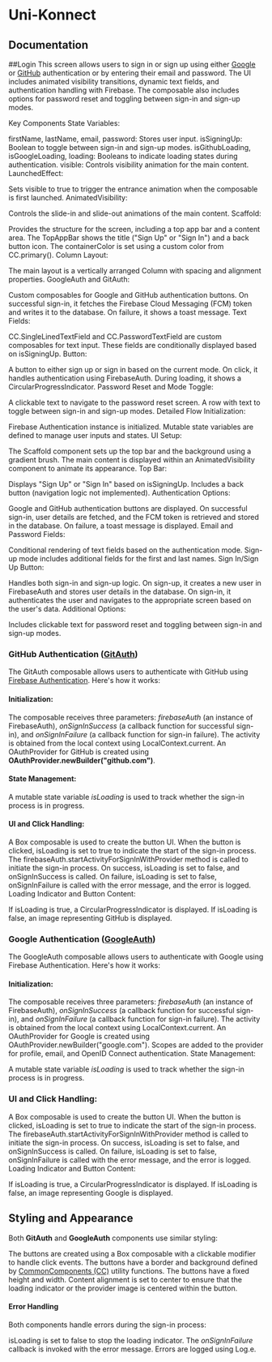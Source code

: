 # Uni-Konnect
## Documentation

##Login
This screen allows users to sign in or sign up using either [Google](#google-authentication-googleauth) or [GitHub](#github-authentication-gitauth) authentication or by entering their email and password. The UI includes animated visibility transitions, dynamic text fields, and authentication handling with Firebase. The composable also includes options for password reset and toggling between sign-in and sign-up modes.

Key Components
State Variables:

firstName, lastName, email, password: Stores user input.
isSigningUp: Boolean to toggle between sign-in and sign-up modes.
isGithubLoading, isGoogleLoading, loading: Booleans to indicate loading states during authentication.
visible: Controls visibility animation for the main content.
LaunchedEffect:

Sets visible to true to trigger the entrance animation when the composable is first launched.
AnimatedVisibility:

Controls the slide-in and slide-out animations of the main content.
Scaffold:

Provides the structure for the screen, including a top app bar and a content area.
The TopAppBar shows the title ("Sign Up" or "Sign In") and a back button icon.
The containerColor is set using a custom color from CC.primary().
Column Layout:

The main layout is a vertically arranged Column with spacing and alignment properties.
GoogleAuth and GitAuth:

Custom composables for Google and GitHub authentication buttons.
On successful sign-in, it fetches the Firebase Cloud Messaging (FCM) token and writes it to the database.
On failure, it shows a toast message.
Text Fields:

CC.SingleLinedTextField and CC.PasswordTextField are custom composables for text input.
These fields are conditionally displayed based on isSigningUp.
Button:

A button to either sign up or sign in based on the current mode.
On click, it handles authentication using FirebaseAuth.
During loading, it shows a CircularProgressIndicator.
Password Reset and Mode Toggle:

A clickable text to navigate to the password reset screen.
A row with text to toggle between sign-in and sign-up modes.
Detailed Flow
Initialization:

Firebase Authentication instance is initialized.
Mutable state variables are defined to manage user inputs and states.
UI Setup:

The Scaffold component sets up the top bar and the background using a gradient brush.
The main content is displayed within an AnimatedVisibility component to animate its appearance.
Top Bar:

Displays "Sign Up" or "Sign In" based on isSigningUp.
Includes a back button (navigation logic not implemented).
Authentication Options:

Google and GitHub authentication buttons are displayed.
On successful sign-in, user details are fetched, and the FCM token is retrieved and stored in the database.
On failure, a toast message is displayed.
Email and Password Fields:

Conditional rendering of text fields based on the authentication mode.
Sign-up mode includes additional fields for the first and last names.
Sign In/Sign Up Button:

Handles both sign-in and sign-up logic.
On sign-up, it creates a new user in FirebaseAuth and stores user details in the database.
On sign-in, it authenticates the user and navigates to the appropriate screen based on the user's data.
Additional Options:

Includes clickable text for password reset and toggling between sign-in and sign-up modes.


### GitHub Authentication ([GitAuth](app/src/main/java/com/mike/unikonnect/GithubAuth.kt))

The GitAuth composable allows users to authenticate with GitHub using [Firebase Authentication](https://firebase.google.com/docs/auth). Here's how it works:

#### Initialization:

The composable receives three parameters: _firebaseAuth_ (an instance of FirebaseAuth), _onSignInSuccess_ (a callback function for successful sign-in), and _onSignInFailure_ (a callback function for sign-in failure).
The activity is obtained from the local context using LocalContext.current.
An OAuthProvider for GitHub is created using **OAuthProvider.newBuilder("github.com")**.

#### State Management:

A mutable state variable _isLoading_ is used to track whether the sign-in process is in progress.

#### UI and Click Handling:

A Box composable is used to create the button UI.
When the button is clicked, isLoading is set to true to indicate the start of the sign-in process.
The firebaseAuth.startActivityForSignInWithProvider method is called to initiate the sign-in process.
On success, isLoading is set to false, and onSignInSuccess is called.
On failure, isLoading is set to false, onSignInFailure is called with the error message, and the error is logged.
Loading Indicator and Button Content:

If isLoading is true, a CircularProgressIndicator is displayed.
If isLoading is false, an image representing GitHub is displayed.


### Google Authentication ([GoogleAuth](app/src/main/java/com/mike/unikonnect/GoogleAuth.kt))

The GoogleAuth composable allows users to authenticate with Google using Firebase Authentication. Here's how it works:

#### Initialization:

The composable receives three parameters: _firebaseAuth_ (an instance of FirebaseAuth), _onSignInSuccess_ (a callback function for successful sign-in), and _onSignInFailure_ (a callback function for sign-in failure).
The activity is obtained from the local context using LocalContext.current.
An OAuthProvider for Google is created using OAuthProvider.newBuilder("google.com").
Scopes are added to the provider for profile, email, and OpenID Connect authentication.
State Management:

A mutable state variable _isLoading_ is used to track whether the sign-in process is in progress.

### UI and Click Handling:

A Box composable is used to create the button UI.
When the button is clicked, isLoading is set to true to indicate the start of the sign-in process.
The firebaseAuth.startActivityForSignInWithProvider method is called to initiate the sign-in process.
On success, isLoading is set to false, and onSignInSuccess is called.
On failure, isLoading is set to false, onSignInFailure is called with the error message, and the error is logged.
Loading Indicator and Button Content:

If isLoading is true, a CircularProgressIndicator is displayed.
If isLoading is false, an image representing Google is displayed.

## Styling and Appearance

Both **GitAuth** and **GoogleAuth** components use similar styling:

The buttons are created using a Box composable with a clickable modifier to handle click events.
The buttons have a border and background defined by [CommonComponents (CC)](app/src/main/java/com/mike/unikonnect/CommonComponents.kt) utility functions.
The buttons have a fixed height and width.
Content alignment is set to center to ensure that the loading indicator or the provider image is centered within the button.

#### Error Handling

Both components handle errors during the sign-in process:

isLoading is set to false to stop the loading indicator.
The _onSignInFailure_ callback is invoked with the error message.
Errors are logged using Log.e.

